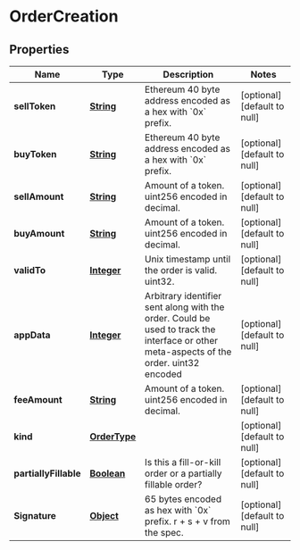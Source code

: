 # OrderCreation

## Properties

| Name                  | Type               | Description                                                                                                                             | Notes                        |
| --------------------- | ------------------ | --------------------------------------------------------------------------------------------------------------------------------------- | ---------------------------- |
| **sellToken**         | [**String**](#)    | Ethereum 40 byte address encoded as a hex with &#x60;0x&#x60; prefix.                                                                   | [optional] [default to null] |
| **buyToken**          | [**String**](#)    | Ethereum 40 byte address encoded as a hex with &#x60;0x&#x60; prefix.                                                                   | [optional] [default to null] |
| **sellAmount**        | [**String**](#)    | Amount of a token. uint256 encoded in decimal.                                                                                          | [optional] [default to null] |
| **buyAmount**         | [**String**](#)    | Amount of a token. uint256 encoded in decimal.                                                                                          | [optional] [default to null] |
| **validTo**           | [**Integer**](#)   | Unix timestamp until the order is valid. uint32.                                                                                        | [optional] [default to null] |
| **appData**           | [**Integer**](#)   | Arbitrary identifier sent along with the order. Could be used to track the interface or other meta-aspects of the order. uint32 encoded | [optional] [default to null] |
| **feeAmount**         | [**String**](#)    | Amount of a token. uint256 encoded in decimal.                                                                                          | [optional] [default to null] |
| **kind**              | [**OrderType**](#) |                                                                                                                                         | [optional] [default to null] |
| **partiallyFillable** | [**Boolean**](#)   | Is this a fill-or-kill order or a partially fillable order?                                                                             | [optional] [default to null] |
| **Signature**         | [**Object**](#)    | 65 bytes encoded as hex with &#x60;0x&#x60; prefix. r + s + v from the spec.                                                            | [optional] [default to null] |
